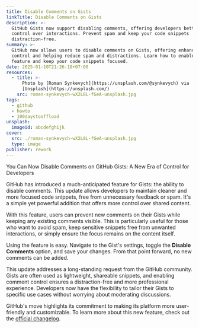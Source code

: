 ```yaml
---
title: Disable Comments on Gists
linkTitle: Disable Comments on Gists
description: >-
  GitHub Gists now support disabling comments, offering developers better
  control over interactions. Prevent spam and keep your code snippets
  distraction-free.
summary: >-
  GitHub now allows users to disable comments on Gists, offering enhanced
  control and helping reduce spam and distractions. Learn how to enable this
  feature and keep your code snippets focused.
date: 2025-01-10T21:26:18+07:00
resources:
  - title: >-
      Photo by [Roman Synkevych](https://unsplash.com/@synkevych) via
      [Unsplash](https://unsplash.com/)
    src: roman-synkevych-wX2L8L-fGeA-unsplash.jpg
tags:
  - github
  - howto
  - 100daystooffload
unsplash:
  imageid: abcdefghijk
cover:
  src: ./roman-synkevych-wX2L8L-fGeA-unsplash.jpg
  type: image
publisher: rework
---
```



You Can Now Disable Comments on GitHub Gists: A New Era of Control for Developers

GitHub has introduced a much-anticipated feature for Gists: the ability to disable comments. This update allows developers to maintain cleaner and more focused code snippets, free from unnecessary feedback or spam. It's a simple yet powerful addition that offers more control over shared content.

With this feature, users can prevent new comments on their Gists while keeping any existing comments visible. This is particularly useful for those who want to avoid spam, keep sensitive snippets free from unwanted interactions, or simply ensure the focus remains on the content itself.

Using the feature is easy. Navigate to the Gist's settings, toggle the **Disable Comments** option, and save your changes. From that point forward, no new comments can be added.

This update addresses a long-standing request from the GitHub community. Gists are often used as lightweight, shareable snippets, and enabling comment control ensures a distraction-free and more professional experience. Developers now have the flexibility to tailor their Gists to specific use cases without worrying about moderating discussions.

GitHub's move highlights its commitment to making its platform more user-friendly and customizable. To learn more about this new feature, check out the [official changelog](https://github.blog/changelog/2025-01-06-you-can-now-disable-comments-on-github-gists/).
